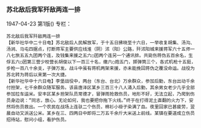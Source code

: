 ### 苏北敌后我军歼敌两连一排

1947-04-23
第1版()
专栏：

    苏北敌后我军歼敌两连一排
    【新华社华中二十日电】苏北敌后人民解放军，于十五日拂晓至十六日，一举收复胡集、汤沟、汤涧、马屯四据点，打断蒋军主要供应线淮（阴）沭（阳）公路，歼沭阳城来援蒋军六十五师一八七旅五五九团两个连，及钱集来援之五六○团两个连另一个通讯排。共毙伤蒋伪五百余名，生俘五六○团第三营少校营长胡俊以下一百三十名，缴六○炮五门，掷弹筒三个，各式机枪十五挺，步枪一百八十余支，子弹万发。战斗中虽有蒋机两架来援，亦未能挽回蒋伪之覆没命运。战役为苏北转为蒋后以来第一次大捷。
    【新华社华中十六日电】李堡战役中，两台（东台、台北）万余群众，参加后勤，东台出动千余付担架，七千余群众随军服务。该县唐泽区某乡三百三十八人涌入后勤，其余男女老少几乎全部参加拉车运米。安丰区某乡担架队员常德才，冒弹雨抢救伤员，地形不好，无法立起，乃爬到伤员身边说：“同志，放心。无论如何，我也要把你拖下火线。”终于在打得泥土直翻的火力下，安然将伤员救出。一个农民在战场上连驮二个伤员，棉衫小褂子染满了血。夜里回家已甚疲劳，翌晨自动又派送公米。某乡在三、四两日中即将二万五千余斤大米送上前线。某镇在要道成立伤员招待站，慰问小组，看护伤员。
